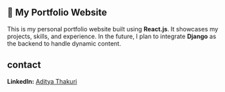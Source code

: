 
## 🚀 My Portfolio Website
This is my personal portfolio website built using **React.js**. It showcases my projects, skills, and experience. In the future, I plan to integrate **Django** as the backend to handle dynamic content.

## contact 
**LinkedIn:** [Aditya Thakuri](https://www.linkedin.com/in/adityathakuri/)

